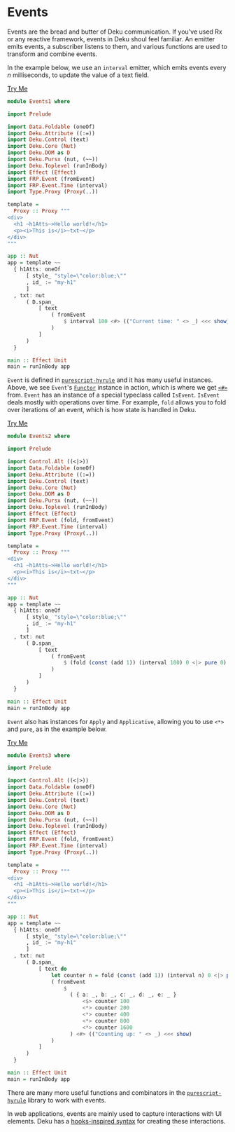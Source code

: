 # Events

Events are the bread and butter of Deku communication. If you've used Rx or any reactive framework, events in Deku shoul feel familiar. An emitter emits events, a subscriber listens to them, and various functions are used to transform and combine events.

In the example below, we use an `interval` emitter, which emits events every _n_ milliseconds, to update the value of a text field.

[Try Me](https://try.purescript.org/?github=/mikesol/purescript-deku-realworld/main/gh-examples/Events1.purs)
```purescript
module Events1 where

import Prelude

import Data.Foldable (oneOf)
import Deku.Attribute ((:=))
import Deku.Control (text)
import Deku.Core (Nut)
import Deku.DOM as D
import Deku.Pursx (nut, (~~))
import Deku.Toplevel (runInBody)
import Effect (Effect)
import FRP.Event (fromEvent)
import FRP.Event.Time (interval)
import Type.Proxy (Proxy(..))

template =
  Proxy :: Proxy """
<div>
  <h1 ~h1Atts~>Hello world!</h1>
  <p><i>This is</i>~txt~</p>
</div>
"""

app :: Nut
app = template ~~
  { h1Atts: oneOf
      [ style_ "style=\"color:blue;\""
      , id_ := "my-h1"
      ]
  , txt: nut
      ( D.span_
          [ text
              ( fromEvent
                  $ interval 100 <#> (("Current time: " <> _) <<< show)
              )
          ]
      )
  }

main :: Effect Unit
main = runInBody app
```

`Event` is defined in [`purescript-hyrule`]() and it has many useful instances. Above, we see `Event`'s [`Functor`]() instance in action, which is where we get [`<#>`]() from. `Event` has an instance of a special typeclass called `IsEvent`. `IsEvent` deals mostly with operations over time. For example, `fold` allows you to fold over iterations of an event, which is how state is handled in Deku.

[Try Me](https://try.purescript.org/?github=/mikesol/purescript-deku-realworld/main/gh-examples/Events2.purs)
```purescript
module Events2 where

import Prelude

import Control.Alt ((<|>))
import Data.Foldable (oneOf)
import Deku.Attribute ((:=))
import Deku.Control (text)
import Deku.Core (Nut)
import Deku.DOM as D
import Deku.Pursx (nut, (~~))
import Deku.Toplevel (runInBody)
import Effect (Effect)
import FRP.Event (fold, fromEvent)
import FRP.Event.Time (interval)
import Type.Proxy (Proxy(..))

template =
  Proxy :: Proxy """
<div>
  <h1 ~h1Atts~>Hello world!</h1>
  <p><i>This is</i>~txt~</p>
</div>
"""

app :: Nut
app = template ~~
  { h1Atts: oneOf
      [ style_ "style=\"color:blue;\""
      , id_ := "my-h1"
      ]
  , txt: nut
      ( D.span_
          [ text
              ( fromEvent
                  $ (fold (const (add 1)) (interval 100) 0 <|> pure 0) <#> (("Counting up: " <> _) <<< show)
              )
          ]
      )
  }

main :: Effect Unit
main = runInBody app
```

`Event` also has instances for `Apply` and `Applicative`, allowing you to use `<*>` and `pure`, as in the example below.

[Try Me](https://try.purescript.org/?github=/mikesol/purescript-deku-realworld/main/gh-examples/Events3.purs)
```purescript
module Events3 where

import Prelude

import Control.Alt ((<|>))
import Data.Foldable (oneOf)
import Deku.Attribute ((:=))
import Deku.Control (text)
import Deku.Core (Nut)
import Deku.DOM as D
import Deku.Pursx (nut, (~~))
import Deku.Toplevel (runInBody)
import Effect (Effect)
import FRP.Event (fold, fromEvent)
import FRP.Event.Time (interval)
import Type.Proxy (Proxy(..))

template =
  Proxy :: Proxy """
<div>
  <h1 ~h1Atts~>Hello world!</h1>
  <p><i>This is</i>~txt~</p>
</div>
"""

app :: Nut
app = template ~~
  { h1Atts: oneOf
      [ style_ "style=\"color:blue;\""
      , id_ := "my-h1"
      ]
  , txt: nut
      ( D.span_
          [ text do
              let counter n = fold (const (add 1)) (interval n) 0 <|> pure 0
              ( fromEvent
                  $
                    ( { a: _, b: _, c: _, d: _, e: _ }
                        <$> counter 100
                        <*> counter 200
                        <*> counter 400
                        <*> counter 800
                        <*> counter 1600
                    ) <#> (("Counting up: " <> _) <<< show)
              )
          ]
      )
  }

main :: Effect Unit
main = runInBody app
```

There are many more useful functions and combinators in the [`purescript-hyrule`](https://github.com/mikesol/purescript-hyrule) library to work with events.

In web applications, events are mainly used to capture interactions with UI elements. Deku has a [hooks-inspired syntax](./hooks.md) for creating these interactions.